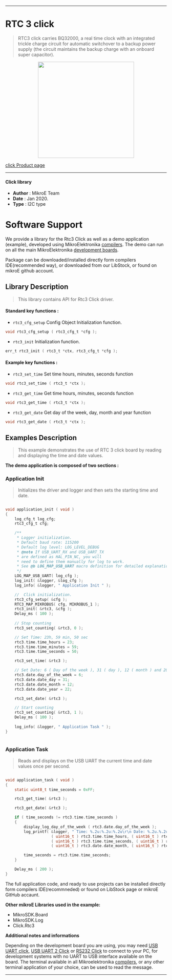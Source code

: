  
---
# RTC 3 click

> RTC3 click carries BQ32000, a real time clock with an integrated trickle charge circuit for automatic switchover to a backup power supply (the circuit maintains the backup charge with an onboard super capacitor).

<p align="center">
  <img src="https://download.mikroe.com/images/click_for_ide/rtc3_click.png" height=300px>
</p>

[click Product page](https://www.mikroe.com/rtc-3-click)

---


#### Click library 

- **Author**        : MikroE Team
- **Date**          : Jan 2020.
- **Type**          : I2C type


# Software Support

We provide a library for the Rtc3 Click 
as well as a demo application (example), developed using MikroElektronika 
[compilers](https://shop.mikroe.com/compilers). 
The demo can run on all the main MikroElektronika [development boards](https://shop.mikroe.com/development-boards).

Package can be downloaded/installed directly form compilers IDE(recommended way), or downloaded from our LibStock, or found on mikroE github account. 

## Library Description

> This library contains API for Rtc3 Click driver.

#### Standard key functions :

- `rtc3_cfg_setup` Config Object Initialization function.
```c
void rtc3_cfg_setup ( rtc3_cfg_t *cfg ); 
```

- `rtc3_init` Initialization function.
```c
err_t rtc3_init ( rtc3_t *ctx, rtc3_cfg_t *cfg );
```

#### Example key functions :

- `rtc3_set_time` Set time hours, minutes, seconds function
```c
void rtc3_set_time ( rtc3_t *ctx );
```

- `rtc3_get_time` Get time hours, minutes, seconds function
```c
void rtc3_get_time ( rtc3_t *ctx );
```

- `rtc3_get_date` Get day of the week, day, month and year function
```c
void rtc3_get_date ( rtc3_t *ctx );
```

## Examples Description

> This example demonstrates the use of RTC 3 click board by reading and displaying the time and date values.

**The demo application is composed of two sections :**

### Application Init 

> Initializes the driver and logger and then sets the starting time and date.

```c

void application_init ( void )
{
    log_cfg_t log_cfg;
    rtc3_cfg_t cfg;

    /** 
     * Logger initialization.
     * Default baud rate: 115200
     * Default log level: LOG_LEVEL_DEBUG
     * @note If USB_UART_RX and USB_UART_TX 
     * are defined as HAL_PIN_NC, you will 
     * need to define them manually for log to work. 
     * See @b LOG_MAP_USB_UART macro definition for detailed explanation.
     */
    LOG_MAP_USB_UART( log_cfg );
    log_init( &logger, &log_cfg );
    log_info( &logger, " Application Init " );

    //  Click initialization.
    rtc3_cfg_setup( &cfg );
    RTC3_MAP_MIKROBUS( cfg, MIKROBUS_1 );
    rtc3_init( &rtc3, &cfg );
    Delay_ms ( 100 );
    
    // Stop counting
    rtc3_set_counting( &rtc3, 0 );

    // Set Time: 23h, 59 min, 50 sec
    rtc3.time.time_hours = 23;
    rtc3.time.time_minutes = 59;
    rtc3.time.time_seconds = 50;

    rtc3_set_time( &rtc3 );

    // Set Date: 6 ( Day of the week ), 31 ( day ), 12 ( month ) and 2022 ( year )
    rtc3.date.day_of_the_week = 6;
    rtc3.date.date_day = 31;
    rtc3.date.date_month = 12;
    rtc3.date.date_year = 22;

    rtc3_set_date( &rtc3 );

    // Start counting
    rtc3_set_counting( &rtc3, 1 );
    Delay_ms ( 100 );
    
    log_info( &logger, " Application Task " );
}
  
```

### Application Task

> Reads and displays on the USB UART the current time and date values once per second.

```c

void application_task ( void )
{
    static uint8_t time_seconds = 0xFF;

    rtc3_get_time( &rtc3 );

    rtc3_get_date( &rtc3 );

    if ( time_seconds != rtc3.time.time_seconds )
    {
        display_log_day_of_the_week ( rtc3.date.day_of_the_week );
        log_printf( &logger, " Time: %.2u:%.2u:%.2u\r\n Date: %.2u.%.2u.20%.2u.\r\n------------------\r\n", 
                    ( uint16_t ) rtc3.time.time_hours, ( uint16_t ) rtc3.time.time_minutes,
                    ( uint16_t ) rtc3.time.time_seconds, ( uint16_t ) rtc3.date.date_day, 
                    ( uint16_t ) rtc3.date.date_month, ( uint16_t ) rtc3.date.date_year );

        time_seconds = rtc3.time.time_seconds;
    }

    Delay_ms ( 200 );
} 

```

The full application code, and ready to use projects can be  installed directly form compilers IDE(recommneded) or found on LibStock page or mikroE GitHub accaunt.

**Other mikroE Libraries used in the example:** 

- MikroSDK.Board
- MikroSDK.Log
- Click.Rtc3

**Additional notes and informations**

Depending on the development board you are using, you may need 
[USB UART click](https://shop.mikroe.com/usb-uart-click), 
[USB UART 2 Click](https://shop.mikroe.com/usb-uart-2-click) or 
[RS232 Click](https://shop.mikroe.com/rs232-click) to connect to your PC, for 
development systems with no UART to USB interface available on the board. The 
terminal available in all Mikroelektronika 
[compilers](https://shop.mikroe.com/compilers), or any other terminal application 
of your choice, can be used to read the message.



---
